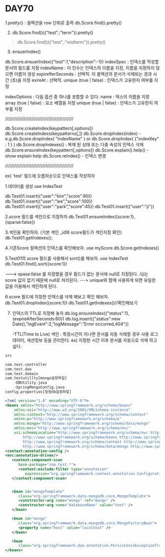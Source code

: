 # DAY70

1.pretty() : 컬렉션을 row 단위로 출력
	db.Score.find().pretty()
	
2. db.Score.find()({"test",:"term"}).pretty()
		
>db.Score.find()({"test",:"midterm"}).pretty()
		
3. ensuerIndex()

db.Score.ensuerIndex({"test":1,"description":-1})
indexSpec : 인덱스를 작성할 문서의 필드를 지정
indexName : 이 인수는 인덱스의 이름을 지정, 이름을 지정하지 않으면 이름이 생성
expirefterSeconds : 선택적. 이 콜렉션의 문서가 삭제되는 경과 시간 (초)을 지정
exireAt : 선택적.
unique (true | false) : 인덱스가 고유한지 여부를 지정

indexOptions : 다음 옵션 중 하나를 포함할 수 있다. 
name : 덱스의 이름을 지정
array (true | false) : 요소 배열을 지정 
unique (true | false) : 인덱스가 고유한지 여부를 지정 


////////////////////////////////////////////

db.Score.createIndex(keypattern[,options])
db.Score.createIndexs(keypatterns[,<options>])
db.Score.dropIndex(index) - e.g.db.Score.dropIndex( "indexName" ) 
							or db.Score.dropIndex( {"indexKey" : 1 } )
db.Score.dropIndexes() : 복제 된 상태 또는 다중 속성의 인덱스 삭제 
db.Score.ensureIndex(keypattern[,options])
db.Score.explain().help() - show explain help
db.Score.reIndex() - 인덱스 변경 

////////////////////////////////////////////


ex) 'test' 필드에 오름차순으로 인덱스를 작성하자

1.데이터를 생성 
use IndexTest

db.Test01.insert({"user":"kim","score":90})
db.Test01.insert({"user":"lee","score":100})
db.Test01.insert({"user":"park","score":45})
db.Test01.insert({"user":"ji"})

2.score 필드를 색인으로 지정하자 
db.Test01.ensureIndex({score:1},{sparse:false})

3.색인을 확인하자. (기본 색인 _id와 score필드가 색인지정 확인)
db.Test01.getIndexes();

4.기존Score 컬렉션의 인덱스를 확인해보자.
use myScore
db.Score.getIndexes()

5.Test01의 score 필드를 사용해서 sort()를 해보자.
use IndexTest
db.Test01.find().sort({score:1})

---> spase:false 를 지정했을 경우 필드가 없는 문서에 null로 지정된다. 
		//ji는 score 값이 없기 때문에 null로 처리된다. 
---> unique와 함께 사용하게 되면 유일한 값을 이용해서 색인하게 된다. 		

6.score 필드에 지정한 인덱스를 삭제 해보고 확인 해보자. 
db.Test01.dropIndex({score:1})
db.Test01.getIndexes()//확인해보기 

7. 인덱스의 TTL로 지정해 놓자
db.log.ensureIndex({"status":1},{expireAfterSeconds:60})
db.log.insert({"status":new Date(),"logEvant":2,"logMessage":"Error occurred,404"})

	-TTL(Time to Live) 색인 : 특정시간이 지나면 문서를 자동 삭제할 경우 사용 
	  						로그데이터, 세션정보 등을 관리한다.
	  ex) 지정된 시간 이후 문서를 자동으로 삭제 하고싶다.



```tex
src 

com.test.controller 
com.test.dao
com.test.domain
com.testutillty[mongo설정파일]
	-DBUtility.java
	-SpringMongoConfig.java
config.properties[정형db설정파일]
```





```xml
<?xml version="1.0" encoding="UTF-8"?>
<beans xmlns="http://www.springframework.org/schema/beans"
	xmlns:xsi="http://www.w3.org/2001/XMLSchema-instance"
	xmlns:context="http://www.springframework.org/schema/context"
	xmlns:p="http://www.springframework.org/schema/p"
	xmlns:mongo="http://www.springframework.org/schema/data/mongo"
	xmlns:mvc="http://www.springframework.org/schema/mvc"
	xsi:schemaLocation="http://www.springframework.org/schema/mvc http://www.springframework.org/schema/mvc/spring-mvc-4.3.xsd
		http://www.springframework.org/schema/beans http://www.springframework.org/schema/beans/spring-beans.xsd
		http://www.springframework.org/schema/context http://www.springframework.org/schema/context/spring-context-4.3.xsd
		http://www.springframework.org/schema/data/mongo http://www.springframework.org/schema/data/mongo/spring-mongo-1.8.xsd">
<context:annotation-config />
<mvc:annotation-driven/>
   <context:component-scan
      base-package="com.test.*">
      <context:exclude-filter type="annotation"
         expression="org.springframework.context.annotation.Configuration" />
   </context:component-scan>


   <bean id="mongoTemplate"
      class="org.springframework.data.mongodb.core.MongoTemplate">
      <constructor-arg name="mongo" ref="mongo" />
      <constructor-arg name="databaseName" value="test" />
   </bean>

   <bean id="mongo"
      class="org.springframework.data.mongodb.core.MongoFactoryBean">
      <property name="host" value="localhost" />
   </bean>

   <bean
      class="org.springframework.dao.annotation.PersistenceExceptionTranslationPostProcessor" />
</beans>

```

